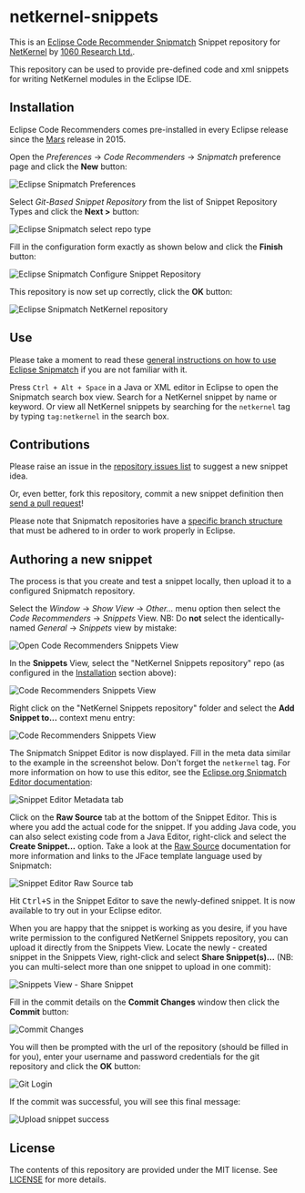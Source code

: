 # netkernel-snippets

This is an [Eclipse Code Recommender Snipmatch](http://www.eclipse.org/recommenders/manual/#snipmatch) Snippet repository for [NetKernel](http://1060research.com/products/#netkernel) by [1060 Research Ltd.](http://1060research.com/).

This repository can be used to provide pre-defined code and xml snippets for writing NetKernel modules in the Eclipse IDE.

## Installation

Eclipse Code Recommenders comes pre-installed in every Eclipse release since the [Mars](https://www.eclipse.org/mars/) release in 2015.

Open the _Preferences_ -> _Code Recommenders_ -> _Snipmatch_ preference page and click the **New** button:

![Eclipse Snipmatch Preferences](docs/snipmatch_preferences.png)


Select _Git-Based Snippet Repository_ from the list of Snippet Repository Types and click the **Next >** button:

![Eclipse Snipmatch select repo type](docs/snipmatch_select_repo_type.png)

Fill in the configuration form exactly as shown below and click the **Finish** button:

![Eclipse Snipmatch Configure Snippet Repository](docs/snipmatch_repo_configuration.png)

This repository is now set up correctly, click the **OK** button:

![Eclipse Snipmatch NetKernel repository](docs/snipmatch_netkernel_repo.png)

## Use

Please take a moment to read these [general instructions on how to use Eclipse Snipmatch](http://www.eclipse.org/recommenders/manual/#snipmatch) if you are not familiar with it.

Press `Ctrl + Alt + Space` in a Java or XML editor in Eclipse to open the Snipmatch search box view. Search for a NetKernel snippet by name or keyword. Or view all NetKernel snippets by searching for the `netkernel` tag by typing `tag:netkernel` in the search box.

## Contributions

Please raise an issue in the [repository issues list](https://github.com/rjsmith/netkernel-snippets/issues) to suggest a new snippet idea.

Or, even better, fork this repository, commit a new snippet definition then [send a pull request](https://help.github.com/articles/creating-a-pull-request-from-a-fork/)!

Please note that Snipmatch repositories have a [specific branch structure](http://www.eclipse.org/recommenders/manual/#snippet-repository-creation-guide) that must be adhered to in order to work properly in Eclipse.

## Authoring a new snippet

The process is that you create and test a snippet locally, then upload it to a configured Snipmatch repository.

Select the _Window_ -> _Show View_ -> _Other..._ menu option then select the _Code Recommenders_ -> _Snippets_ View.  NB: Do **not** select the identically-named _General_ -> _Snippets_ view by mistake:

![Open Code Recommenders Snippets View](docs/snipmatch_show_snippets_view.png)

In the **Snippets** View, select the "NetKernel Snippets repository" repo (as configured in the [Installation](#Installation) section above):

![Code Recommenders Snippets View](docs/snipmatch_snippets_view.png)

Right click on the "NetKernel Snippets repository" folder and select the **Add Snippet to...** context menu entry:

![Code Recommenders Snippets View](docs/snipmatch_snippets_view_add_snippet.png)

The Snipmatch Snippet Editor is now displayed. Fill in the meta data similar to the example in the screenshot below.  Don't forget the `netkernel` tag. For more information on how to use this editor, see the [Eclipse.org Snipmatch Editor documentation](http://www.eclipse.org/recommenders/manual/#snipmatch-editor):

![Snippet Editor Metadata tab](docs/snipmatch_metadata_panel.png)

Click on the **Raw Source** tab at the bottom of the Snippet Editor. This is where you add the actual code for the snippet.  If you adding Java code, you can also select existing code from a Java Editor, right-click and select the **Create Snippet...** option. Take a look at the [Raw Source](http://www.eclipse.org/recommenders/manual/#snipmatch-editor-source) documentation for more information and links to the JFace template language used by Snipmatch:

![Snippet Editor Raw Source tab](docs/snipmatch_raw_source_panel.png)

Hit <kbd>Ctrl+S</kbd> in the Snippet Editor to save the newly-defined snippet.  It is now available to try out in your Eclipse editor.

When you are happy that the snippet is working as you desire, if you have write permission to the configured NetKernel Snippets repository, you can upload it directly from the Snippets View.  Locate the newly - created snippet in the Snippets View, right-click and select **Share Snippet(s)...** (NB: you can multi-select more than one snippet to upload in one commit):

![Snippets View - Share Snippet](docs/snipmatch_share_snippet.png)

Fill in the commit details on the **Commit Changes** window then click the **Commit** button:

![Commit Changes](docs/snipmatch_commit_changes.png)

You will then be prompted with the url of the repository (should be filled in for you), enter your username and password credentials for the git repository and click the **OK** button:

![Git Login](docs/snipmatch_git_login.png)

If the commit was successful, you will see this final message:

![Upload snippet success](docs/snipmatch_sharing_successful.png)

## License

The contents of this repository are provided under the MIT license. See [LICENSE](LICENSE) for more details.








